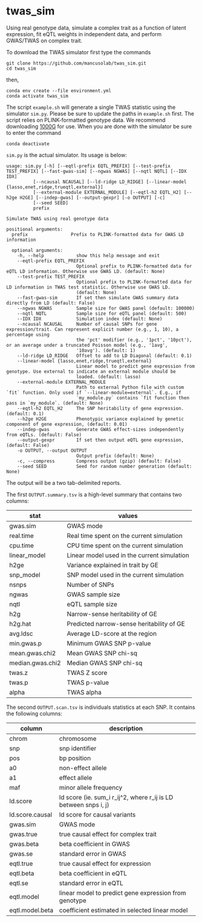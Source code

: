 # twas_sim
Using real genotype data, simulate a complex trait as a function of latent expression, fit eQTL weights in independent data, and perform GWAS/TWAS on complex trait.

To download the TWAS simulator first type the commands

    git clone https://github.com/mancusolab/twas_sim.git
    cd twas_sim

then,

    conda env create --file environment.yml
    conda activate twas_sim

The script `example.sh` will generate a single TWAS statistic using the simulator `sim.py`. Please be sure to update the paths in `example.sh` first. The script relies on PLINK-formatted genotype data. We recommend downloading [1000G](https://data.broadinstitute.org/alkesgroup/LDSCORE/1000G_Phase3_plinkfiles.tgz) for use. When you are done with the simulator be sure to enter the command

    conda deactivate

`sim.py` is the actual simulator. Its usage is below:

    usage: sim.py [-h] [--eqtl-prefix EQTL_PREFIX] [--test-prefix TEST_PREFIX] [--fast-gwas-sim] [--ngwas NGWAS] [--nqtl NQTL] [--IDX IDX]
              [--ncausal NCAUSAL] [--ld-ridge LD_RIDGE] [--linear-model {lasso,enet,ridge,trueqtl,external}]
              [--external-module EXTERNAL_MODULE] [--eqtl-h2 EQTL_H2] [--h2ge H2GE] [--indep-gwas] [--output-gexpr] [-o OUTPUT] [-c]
              [--seed SEED]
              prefix

    Simulate TWAS using real genotype data

    positional arguments:
      prefix                Prefix to PLINK-formatted data for GWAS LD information

      optional arguments:
        -h, --help            show this help message and exit
        --eqtl-prefix EQTL_PREFIX
                              Optional prefix to PLINK-formatted data for eQTL LD information. Otherwise use GWAS LD. (default: None)
        --test-prefix TEST_PREFIX
                              Optional prefix to PLINK-formatted data for LD information in TWAS test statistic. Otherwise use GWAS LD.
                              (default: None)
        --fast-gwas-sim       If set then simulate GWAS summary data directly from LD (default: False)
        --ngwas NGWAS         Sample size for GWAS panel (default: 100000)
        --nqtl NQTL           Sample size for eQTL panel (default: 500)
        --IDX IDX             Simulation index (default: None)
        --ncausal NCAUSAL     Number of causal SNPs for gene expression/trait. Can represent explicit number (e.g., 1, 10), a percentage using
                              the 'pct' modifier (e.g., '1pct', '10pct'), or an average under a truncated Poisson model (e.g., '1avg',
                              '10avg'). (default: 1)
        --ld-ridge LD_RIDGE   Offset to add to LD Diagonal (default: 0.1)
        --linear-model {lasso,enet,ridge,trueqtl,external}
                              Linear model to predict gene expression from genotype. Use external to indicate an external module should be
                              loaded. (default: lasso)
        --external-module EXTERNAL_MODULE
                              Path to external Python file with custom `fit` function. Only used if `--linear-module=external`. E.g., if
                              `my_module.py` contains `fit function then pass in `my_module`. (default: None)
        --eqtl-h2 EQTL_H2     The SNP heritability of gene expression. (default: 0.1)
        --h2ge H2GE           Phenotypic variance explained by genetic component of gene expression, (default: 0.01)
        --indep-gwas          Generate GWAS effect-sizes independently from eQTLs. (default: False)
        --output-gexpr        If set then output eQTL gene expression, (default: False)
        -o OUTPUT, --output OUTPUT
                              Output prefix (default: None)
        -c, --compress        Compress output (gzip) (default: False)
        --seed SEED           Seed for random number generation (default: None)

The output will be a two tab-delimited reports.

The first `OUTPUT.summary.tsv` is a high-level summary that contains two columns:

| stat             | values |
| ------           | ------ |
| gwas.sim         | GWAS mode |
| real.time        | Real time spent on the current simulation |
| cpu.time         | CPU time spent on the current simulation |
| linear_model     | Linear model used in the current simulation |
| h2ge             | Variance explained in trait by GE |
| snp_model        | SNP model used in the current simulation |
| nsnps            | Number of SNPs |
| ngwas            | GWAS sample size |
| nqtl             | eQTL sample size  |
| h2g              | Narrow-sense heritability of GE |
| h2g.hat          | Predicted narrow-sense heritability of GE |
| avg.ldsc        | Average LD-score at the region |
| min.gwas.p       | Minimum GWAS SNP p-value |
| mean.gwas.chi2   | Mean GWAS SNP chi-sq |
| median.gwas.chi2 | Median GWAS SNP chi-sq |
| twas.z           | TWAS Z score |
| twas.p           | TWAS p-value |
| alpha            | TWAS alpha |

The second `OUTPUT.scan.tsv` is individuals statistics at each SNP. It contains the following columns:

| column              | description |
| ------              | ----------  |
| chrom               | chromosome  |
| snp                 | snp identifier |
| pos                 | bp position |
| a0                  | non-effect allele |
| a1                  | effect allele |
| maf                 | minor allele frequency |
| ld.score            | ld score (ie. sum_i r_ij^2, where r_ij is LD between snps i, j) |
| ld.score.causal     | ld score for causal variants |
| gwas.sim            | GWAS mode |
| gwas.true           | true causal effect for complex trait |
| gwas.beta           | beta coefficient in GWAS |
| gwas.se             | standard error in GWAS |
| eqtl.true           | true causal effect for expression |
| eqtl.beta           | beta coefficient in eQTL |
| eqtl.se             | standard error in eQTL |
| eqtl.model          | linear model to predict gene expression from genotype |
| eqtl.model.beta     | coefficient estimated in selected linear model |
